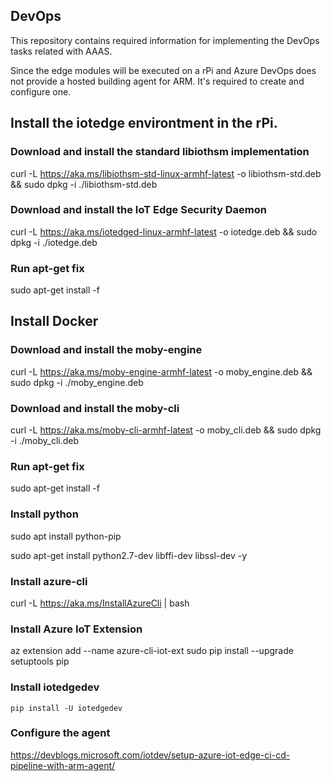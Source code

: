 ## DevOps

This repository contains required information for implementing the DevOps tasks related with AAAS.

Since the edge modules will be executed on a rPi and Azure DevOps does not provide a hosted building agent for ARM. It's required to create and configure one.



## Install the iotedge environtment in the rPi.

  

### Download and install the standard libiothsm implementation

curl -L https://aka.ms/libiothsm-std-linux-armhf-latest -o libiothsm-std.deb && sudo dpkg -i ./libiothsm-std.deb

  

### Download and install the IoT Edge Security Daemon

curl -L https://aka.ms/iotedged-linux-armhf-latest -o iotedge.deb && sudo dpkg -i ./iotedge.deb

  
### Run apt-get fix

sudo apt-get install -f

## Install Docker

### Download and install the moby-engine

curl -L https://aka.ms/moby-engine-armhf-latest -o moby_engine.deb && sudo dpkg -i ./moby_engine.deb

  

### Download and install the moby-cli

curl -L https://aka.ms/moby-cli-armhf-latest -o moby_cli.deb && sudo dpkg -i ./moby_cli.deb

  
### Run apt-get fix

sudo apt-get install -f

### Install python

sudo apt install python-pip

sudo apt-get install python2.7-dev libffi-dev libssl-dev -y

### Install azure-cli

curl -L https://aka.ms/InstallAzureCli | bash

### Install Azure IoT Extension
az extension add --name azure-cli-iot-ext
sudo pip install --upgrade setuptools pip

### Install iotedgedev
```
pip install -U iotedgedev
```
### Configure the agent
https://devblogs.microsoft.com/iotdev/setup-azure-iot-edge-ci-cd-pipeline-with-arm-agent/
